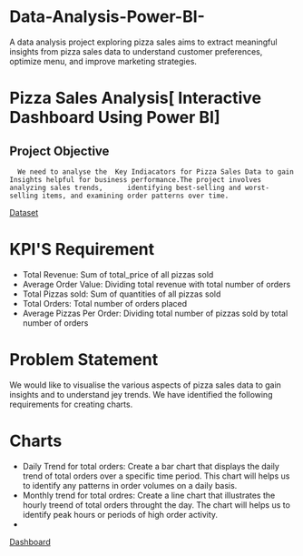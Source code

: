 # Data-Analysis-Power-BI-
A data analysis project exploring pizza sales aims to extract meaningful insights from pizza sales data to understand customer preferences, optimize menu, and improve marketing strategies.
# Pizza Sales Analysis[ Interactive Dashboard Using Power BI]
## Project Objective
      We need to analyse the  Key Indiacators for Pizza Sales Data to gain Insights helpful for business performance.The project involves analyzing sales trends,      identifying best-selling and worst-selling items, and examining order patterns over time.
      

      
 <a href="https://github.com/padmapuli/Data-Analysis-Power-BI-/blob/main/pizza_sales.csv">Dataset</a>

# KPI'S Requirement
- Total Revenue: Sum of total_price of all pizzas sold  
- Average Order Value: Dividing total revenue with total number of orders
-  Total Pizzas sold: Sum of quantities of all pizzas sold  
-  Total Orders: Total number of orders placed
-  Average Pizzas Per Order: Dividing total number of pizzas sold by total number of orders

# Problem Statement
   We would like to visualise the various aspects of pizza sales data to gain insights and to understand jey trends. We have identified the following requirements 
   for creating charts. 
# Charts
- Daily Trend for total orders: Create a bar chart that displays the daily trend of total orders over a specific time period. This chart will helps us to identify
  any patterns in order volumes on a daily basis.
- Monthly trend for total ordres: Create a line chart that illustrates the hourly treend of total orders throught the day. The chart will helps us to identify
  peak hours or periods of high order activity.
- 

       
  
 
      














      
 <a href="https://github.com/padmapuli/Data-Analysis-Power-BI-/blob/main/Pizza%20sales%20power%20bi%20project.pbix">Dashboard</a>
      
       
